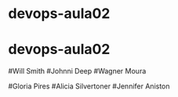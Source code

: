 # devops-aula02
# devops-aula02
#Will Smith
#Johnni Deep
#Wagner Moura

#Gloria Pires
#Alicia Silvertoner
#Jennifer Aniston
